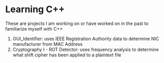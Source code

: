 # Learning C++
These are projects I am working on or have worked on in the past to familiarize myself with C++
1. OUI_Identifier: uses IEEE Registration Authority data to determine NIC manufacturer from MAC Address
2. Cryptography I - ROT Detector: uses frequency analysis to determine what shift cipher has been applied to a plaintext file
